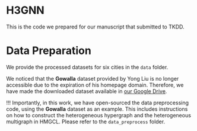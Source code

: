 # H3GNN
This is the code we prepared for our manuscript that submitted to TKDD.


#  Data Preparation

We provide the processed datasets for six cities in the `data` folder.


We noticed that the **Gowalla** dataset provided by Yong Liu is no longer accessible due to the expiration of his homepage domain. 
Therefore, we have made the downloaded dataset available in [our Google Drive](https://drive.google.com/drive/folders/1stJucklk9FLeFUFMVATXeHv6aXzc2hL9?usp=sharing).


!!! Importantly, in this work, we have open-sourced the data preprocessing code, using the **Gowalla** dataset as an example.
This includes instructions on how to construct the heterogeneous hypergraph and the heterogeneous multigraph in HMGCL. Please refer to the `data_preprocess` folder.

